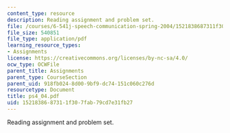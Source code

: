 ```yaml
---
content_type: resource
description: Reading assignment and problem set.
file: /courses/6-541j-speech-communication-spring-2004/1521838687311f307fab79cd7e31fb27_ps4_04.pdf
file_size: 540851
file_type: application/pdf
learning_resource_types:
- Assignments
license: https://creativecommons.org/licenses/by-nc-sa/4.0/
ocw_type: OCWFile
parent_title: Assignments
parent_type: CourseSection
parent_uid: 918fb024-8d00-9bf9-dc74-151c060c276d
resourcetype: Document
title: ps4_04.pdf
uid: 15218386-8731-1f30-7fab-79cd7e31fb27
---
```

Reading assignment and problem set.